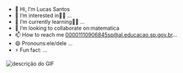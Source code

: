 - 👋 Hi, I’m Lucas Santos
- 👀 I’m interested in🧑‍🎓 ...
- 🌱 I’m currently learning👨‍🎓 ...
- 💞️ I’m looking to collaborate on:matematica
- 📫 How to reach me 00001110906845sp@al.educacao.sp.gov.br...
- 😄 Pronouns:ele/dele ...
- ⚡ Fun fact: ...


![descrição do GIF](https://encrypted-tbn0.gstatic.com/images?q=tbn:ANd9GcTtbshHR9MoY081rUV5AiYG9D40Cdg_jmQyeA&s)
